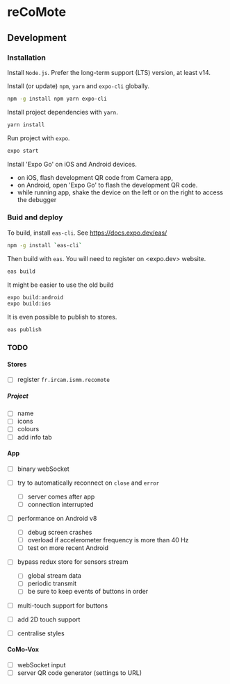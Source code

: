# reCoMote

## Development

### Installation
Install `Node.js`. Prefer the long-term support (LTS) version, at least v14.

Install (or update) `npm`, `yarn` and `expo-cli` globally.

```sh
npm -g install npm yarn expo-cli
```

Install project dependencies with `yarn`.

```sh
yarn install
```

Run project with `expo`.

```sh
expo start
```

Install 'Expo Go' on iOS and Android devices.

- on iOS, flash development QR code from Camera app,
- on Android, open 'Expo Go' to flash the development QR code.
- while running app, shake the device on the left or on the right to access the debugger

### Buid and deploy

To build, install `eas-cli`. See <https://docs.expo.dev/eas/>

```sh
npm -g install `eas-cli`
```

Then build with `eas`. You will need to register on <expo.dev> website.

```sh
eas build
```

It might be easier to use the old build

```sh
expo build:android
expo build:ios
```

It is even possible to publish to stores.

```sh
eas publish
```

### TODO


#### Stores
- [ ] register `fr.ircam.ismm.recomote`

##### Project
- [ ] name
- [ ] icons
- [ ] colours
- [ ] add info tab

#### App

- [ ] binary webSocket
- [ ] try to automatically reconnect on `close` and `error`
  - [ ] server comes after app
  - [ ] connection interrupted

- [ ] performance on Android v8
  - [ ] debug screen crashes
  - [ ] overload if accelerometer frequency is more than 40 Hz
  - [ ] test on more recent Android

- [ ] bypass redux store for sensors stream
  - [ ] global stream data
  - [ ] periodic transmit
  - [ ] be sure to keep events of buttons in order

- [ ] multi-touch support for buttons
- [ ] add 2D touch support

- [ ] centralise styles

#### CoMo-Vox

- [ ] webSocket input
- [ ] server QR code generator (settings to URL)

